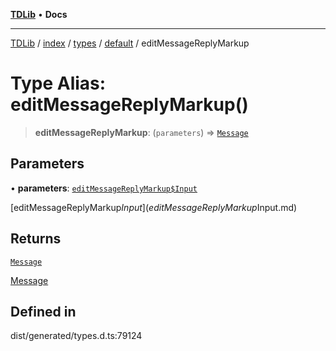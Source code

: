 [**TDLib**](../../../../../../README.md) • **Docs**

***

[TDLib](../../../../../../modules.md) / [index](../../../../../README.md) / [types](../../../README.md) / [default](../README.md) / editMessageReplyMarkup

# Type Alias: editMessageReplyMarkup()

> **editMessageReplyMarkup**: (`parameters`) => [`Message`](Message.md)

## Parameters

• **parameters**: [`editMessageReplyMarkup$Input`](editMessageReplyMarkup$Input.md)

[editMessageReplyMarkup$Input](editMessageReplyMarkup$Input.md)

## Returns

[`Message`](Message.md)

[Message](Message.md)

## Defined in

dist/generated/types.d.ts:79124
